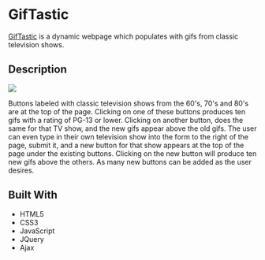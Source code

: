 # GifTastic

[GifTastic](https://jennifer0101.github.io/GifTastic/) is a dynamic webpage which populates with gifs from classic television shows. 

## Description

![](assets/giftastic.gif)

Buttons labeled with classic television shows from the 60's, 70's and 80's are at the top of the page. Clicking on one of these buttons produces ten gifs with a rating of PG-13 or lower. Clicking on another button, does the same for that TV show, and the new gifs appear above the old gifs. The user can even type in their own television show into the form to the right of the page, submit it, and a new button for that show appears at the top of the page under the existing buttons. Clicking on the new button will produce ten new gifs above the others. As many new buttons can be added as the user desires.   

## Built With

* HTML5
* CSS3
* JavaScript
* JQuery
* Ajax